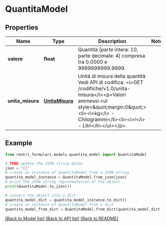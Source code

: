 # QuantitaModel


## Properties

Name | Type | Description | Notes
------------ | ------------- | ------------- | -------------
**valore** | **float** | Quantità (parte intera: 10, parte decimale: 4) compresa tra 0.0000 e 9999999999.9999. | 
**unita_misura** | [**UnitaMisura**](UnitaMisura.md) | Unità di misura della quantità  Vedi API di codifica: &lt;i&gt;GET /codifiche/v1.0/unita-misura&lt;/i&gt;&lt;p&gt;Valori ammessi:&lt;ul style&#x3D;\&quot;margin:0\&quot;&gt;&lt;li&gt;&lt;i&gt;kg&lt;/i&gt; - Chilogrammi&lt;/li&gt;&lt;li&gt;&lt;i&gt;l&lt;/i&gt; - Litri&lt;/li&gt;&lt;/ul&gt;&lt;/p&gt; | 

## Example

```python
from rentri_formulari.models.quantita_model import QuantitaModel

# TODO update the JSON string below
json = "{}"
# create an instance of QuantitaModel from a JSON string
quantita_model_instance = QuantitaModel.from_json(json)
# print the JSON string representation of the object
print(QuantitaModel.to_json())

# convert the object into a dict
quantita_model_dict = quantita_model_instance.to_dict()
# create an instance of QuantitaModel from a dict
quantita_model_from_dict = QuantitaModel.from_dict(quantita_model_dict)
```
[[Back to Model list]](../README.md#documentation-for-models) [[Back to API list]](../README.md#documentation-for-api-endpoints) [[Back to README]](../README.md)


